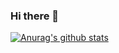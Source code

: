 ### Hi there 👋

[![Anurag's github stats](https://github-readme-stats.vercel.app/api?username=alguive&show_icons=true&theme=synthwave)](https://github.com/anuraghazra/github-readme-stats)

<!--
**alguive/alguive** is a ✨ _special_ ✨ repository because its `README.md` (this file) appears on your GitHub profile.

Here are some ideas to get you started:

- 🔭 I’m currently working on ...
- 🌱 I’m currently learning ...
- 👯 I’m looking to collaborate on ...
- 🤔 I’m looking for help with ...
- 💬 Ask me about ...
- 📫 How to reach me: ...
- 😄 Pronouns: ...
- ⚡ Fun fact: ...
-->
